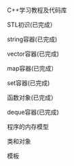 C++学习教程及代码库

STL初识(已完成）

string容器(已完成)

vector容器(已完成)

map容器(已完成）

set容器(已完成)

函数对象(已完成）

deque容器(已完成)

程序的内存模型

类和对象

模板
